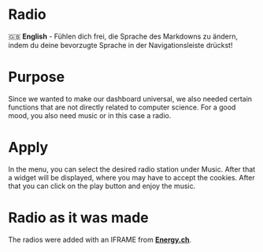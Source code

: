 # Radio

🇬🇧 **English** - Fühlen dich frei, die Sprache des Markdowns zu ändern, indem du deine bevorzugte Sprache in der Navigationsleiste drückst!

# Purpose

Since we wanted to make our dashboard universal, we also needed certain
functions that are not directly related to computer science. For a good mood, you also need music or in this case a radio. 

# Apply
In the menu, you can select the desired radio station under Music. After that a widget will be displayed, where you may have to accept the cookies. After that you can click on the play button and enjoy the music.

# Radio as it was made

The radios were added with an IFRAME from [**Energy.ch**](https://energy.ch/).
